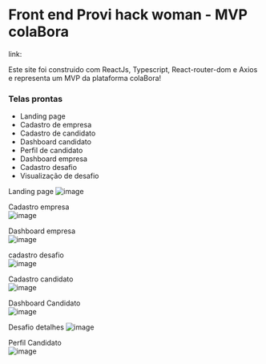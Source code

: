 # Front end Provi hack woman - MVP colaBora  

link:

Este site foi construido com ReactJs, Typescript, React-router-dom e Axios e representa um MVP da plataforma colaBora!  

### Telas prontas  
- Landing page  
- Cadastro de empresa  
- Cadastro de candidato    
- Dashboard candidato  
- Perfil de candidato  
- Dashboard empresa
- Cadastro desafio  
- Visualização de desafio

Landing page
![image](https://user-images.githubusercontent.com/68132361/107167847-b35b9080-6998-11eb-9352-5d5dd8ec2239.JPG)  

Cadastro empresa  
![image](https://user-images.githubusercontent.com/68132361/107167890-d38b4f80-6998-11eb-8548-ee2e174a7301.JPG)  

Dashboard empresa  
![image](https://user-images.githubusercontent.com/68132361/107167987-2402ad00-6999-11eb-9544-dbe4c7d7d170.JPG)  

cadastro desafio  
![image](https://user-images.githubusercontent.com/68132361/107168022-41d01200-6999-11eb-86ef-fc7691de500c.JPG)  

Cadastro candidato  
![image](https://user-images.githubusercontent.com/68132361/107168070-5a402c80-6999-11eb-9071-bd15f252a009.JPG)  

Dashboard Candidato  
![image](https://user-images.githubusercontent.com/68132361/107168117-7ba11880-6999-11eb-95d4-4b87635f92ea.JPG)  

Desafio detalhes
![image](https://user-images.githubusercontent.com/68132361/107168235-d3d81a80-6999-11eb-93d0-6d1818e30947.JPG)  

Perfil Candidato  
![image](https://user-images.githubusercontent.com/68132361/107168268-e4889080-6999-11eb-9490-7c2b215047f4.JPG)  

